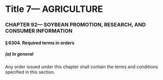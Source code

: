 
# Title 7— AGRICULTURE
### CHAPTER 92— SOYBEAN PROMOTION, RESEARCH, AND CONSUMER INFORMATION
#### § 6304. Required terms in orders
##### (a) In general

Any order issued under this chapter shall contain the terms and conditions specified in this section.
